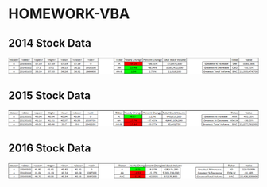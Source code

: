# HOMEWORK-VBA
## 2014 Stock Data
![2014](Images/2014.png)

## 2015 Stock Data
![2015](Images/2015.png)

## 2016 Stock Data
![2016](Images/2016.png)
